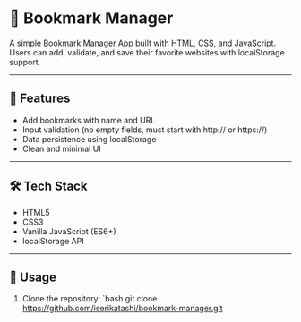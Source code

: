 # 📌 Bookmark Manager

A simple Bookmark Manager App built with HTML, CSS, and JavaScript.  
Users can add, validate, and save their favorite websites with localStorage support.

---

## 🚀 Features
- Add bookmarks with name and URL
- Input validation (no empty fields, must start with http:// or https://)
- Data persistence using localStorage
- Clean and minimal UI

---

## 🛠️ Tech Stack
- HTML5  
- CSS3  
- Vanilla JavaScript (ES6+)  
- localStorage API  

---

## 🔧 Usage
1. Clone the repository:
   `bash
   git clone https://github.com/iserikatashi/bookmark-manager.git
